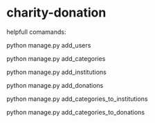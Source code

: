 # charity-donation


helpfull comamands:

  python manage.py add_users

  python manage.py add_categories

  python manage.py add_institutions

  python manage.py add_donations
  
  python manage.py add_categories_to_institutions
  
  python manage.py add_categories_to_donations
